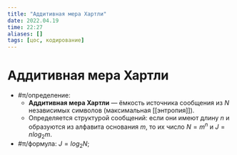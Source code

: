 ```yaml
---
title: "Аддитивная мера Хартли"
date: 2022.04.19
time: 22:27
aliases: []
tags: [цос, кодирование]
---
```


# Аддитивная мера Хартли

- #π/определение:
	- **Аддитивная мера Хартли** — ёмкость источника сообщения из $N$ независимых символов (максимальная [[энтропия]]).
	- Определяется структурой сообщений: если они имеют длину $n$ и образуются из алфавита основания $m,$ то их число $N=m^n$ и $J=nlog_2{m}$.
- #π/формула: $J=log_2{N}$;